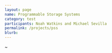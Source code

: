 ```yaml
---
layout: page
name: Programmable Storage Systems
category: test
participants: Noah Watkins and Michael Sevilla
permalink: /projects/pss
blurb: 
---
```


~              
